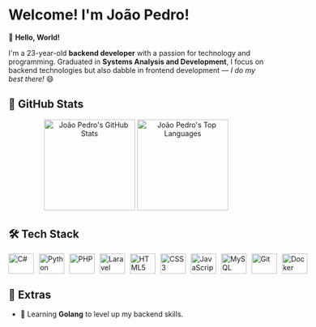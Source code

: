 # Welcome! I'm **João Pedro!**

👋 **Hello, World!**  

I'm a 23-year-old **backend developer** with a passion for technology and programming. 
Graduated in **Systems Analysis and Development**, I focus on backend technologies but also dabble in frontend development — *I do my best there!* 😄

## 🚀 **GitHub Stats**
<div align="center">
  <img height="180em" src="https://github-readme-stats.vercel.app/api?username=joaopdroslv&show_icons=true&theme=synthwave&hide_border=true" alt="João Pedro's GitHub Stats"/>
  <img height="180em" src="https://github-readme-stats.vercel.app/api/top-langs/?username=joaopdroslv&layout=compact&theme=synthwave&hide_border=true" alt="João Pedro's Top Languages"/>
</div>

## 🛠️ **Tech Stack**

<div style="display: flex; gap: 10px;">
  <img alt="C#" title="C#" height="40" width="50" src="https://cdn.jsdelivr.net/gh/devicons/devicon/icons/csharp/csharp-original.svg">
  <img alt="Python" title="Python" height="40" width="50" src="https://cdn.jsdelivr.net/gh/devicons/devicon/icons/python/python-original.svg">
  <img alt="PHP" title="PHP" height="40" width="50" src="https://cdn.jsdelivr.net/gh/devicons/devicon/icons/php/php-original.svg">
  <img alt="Laravel" title="Laravel" height="40" width="50" src="https://cdn.jsdelivr.net/gh/devicons/devicon/icons/laravel/laravel-original.svg">

  <img alt="HTML5" title="HTML5" height="40" width="50" src="https://cdn.jsdelivr.net/gh/devicons/devicon/icons/html5/html5-original.svg">
  <img alt="CSS3" title="CSS3" height="40" width="50" src="https://cdn.jsdelivr.net/gh/devicons/devicon/icons/css3/css3-original.svg">
  <img alt="JavaScript" title="JavaScript" height="40" width="50" src="https://cdn.jsdelivr.net/gh/devicons/devicon/icons/javascript/javascript-original.svg">

  <img alt="MySQL" title="MySQL" height="40" width="50" src="https://cdn.jsdelivr.net/gh/devicons/devicon/icons/mysql/mysql-original.svg">

  <img alt="Git" title="Git" height="40" width="50" src="https://cdn.jsdelivr.net/gh/devicons/devicon/icons/git/git-original.svg"> 
  <img alt="Docker" title="Docker" height="40" width="50" src="https://cdn.jsdelivr.net/gh/devicons/devicon/icons/docker/docker-original.svg"> 
</div>

## 🌟 **Extras**
- 🌱 Learning **Golang** to level up my backend skills.
